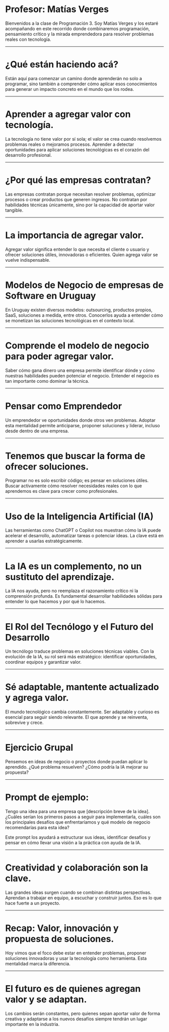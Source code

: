 # Profesor: Matías Verges

Bienvenidos a la clase de Programación 3. Soy Matías Verges y los estaré acompañando en este recorrido donde combinaremos programación, pensamiento crítico y la mirada emprendedora para resolver problemas reales con tecnología.

---

# ¿Qué están haciendo acá?

Están aquí para comenzar un camino donde aprenderán no solo a programar, sino también a comprender cómo aplicar esos conocimientos para generar un impacto concreto en el mundo que los rodea.

---

# Aprender a **agregar valor** con tecnología.

La tecnología no tiene valor por sí sola; el valor se crea cuando resolvemos problemas reales o mejoramos procesos. Aprender a detectar oportunidades para aplicar soluciones tecnológicas es el corazón del desarrollo profesional.

---

# ¿Por qué las empresas contratan?

Las empresas contratan porque necesitan resolver problemas, optimizar procesos o crear productos que generen ingresos. No contratan por habilidades técnicas únicamente, sino por la capacidad de aportar valor tangible.

---

# La importancia de agregar valor.

Agregar valor significa entender lo que necesita el cliente o usuario y ofrecer soluciones útiles, innovadoras o eficientes. Quien agrega valor se vuelve indispensable.

---

# Modelos de Negocio de empresas de Software en Uruguay

En Uruguay existen diversos modelos: outsourcing, productos propios, SaaS, soluciones a medida, entre otros. Conocerlos ayuda a entender cómo se monetizan las soluciones tecnológicas en el contexto local.

---

# Comprende el modelo de negocio para poder agregar valor.

Saber cómo gana dinero una empresa permite identificar dónde y cómo nuestras habilidades pueden potenciar el negocio. Entender el negocio es tan importante como dominar la técnica.

---

# Pensar como Emprendedor

Un emprendedor ve oportunidades donde otros ven problemas. Adoptar esta mentalidad permite anticiparse, proponer soluciones y liderar, incluso desde dentro de una empresa.

---

# Tenemos que buscar la forma de **ofrecer soluciones**.

Programar no es solo escribir código; es pensar en soluciones útiles. Buscar activamente cómo resolver necesidades reales con lo que aprendemos es clave para crecer como profesionales.

---

# Uso de la Inteligencia Artificial (IA)

Las herramientas como ChatGPT o Copilot nos muestran cómo la IA puede acelerar el desarrollo, automatizar tareas o potenciar ideas. La clave está en aprender a usarlas estratégicamente.

---

# La IA es un complemento, no un sustituto del aprendizaje.

La IA nos ayuda, pero no reemplaza el razonamiento crítico ni la comprensión profunda. Es fundamental desarrollar habilidades sólidas para entender lo que hacemos y por qué lo hacemos.

---

# El Rol del Tecnólogo y el Futuro del Desarrollo

Un tecnólogo traduce problemas en soluciones técnicas viables. Con la evolución de la IA, su rol será más estratégico: identificar oportunidades, coordinar equipos y garantizar valor.

---

# Sé adaptable, mantente actualizado y **agrega valor**.

El mundo tecnológico cambia constantemente. Ser adaptable y curioso es esencial para seguir siendo relevante. El que aprende y se reinventa, sobrevive y crece.

---

# Ejercicio Grupal

Pensemos en ideas de negocio o proyectos donde puedan aplicar lo aprendido. ¿Qué problema resuelven? ¿Cómo podría la IA mejorar su propuesta?

---

# Prompt de ejemplo:

Tengo una idea para una empresa que [descripción breve de la idea]. ¿Cuáles serían los primeros pasos a seguir para implementarla, cuáles son los principales desafíos que enfrentaríamos y qué modelo de negocio recomendarías para esta idea?

Este prompt los ayudará a estructurar sus ideas, identificar desafíos y pensar en cómo llevar una visión a la práctica con ayuda de la IA.

---

# Creatividad y colaboración son la clave.

Las grandes ideas surgen cuando se combinan distintas perspectivas. Aprendan a trabajar en equipo, a escuchar y construir juntos. Eso es lo que hace fuerte a un proyecto.

---

# Recap: Valor, innovación y propuesta de soluciones.

Hoy vimos que el foco debe estar en entender problemas, proponer soluciones innovadoras y usar la tecnología como herramienta. Esta mentalidad marca la diferencia.

---

# El futuro es de quienes **agregan valor** y se adaptan.

Los cambios serán constantes, pero quienes sepan aportar valor de forma creativa y adaptarse a los nuevos desafíos siempre tendrán un lugar importante en la industria.

